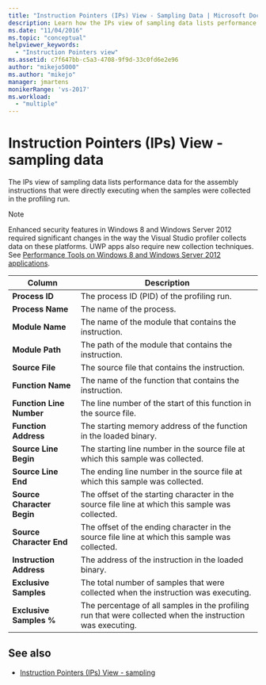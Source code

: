 ```yaml
---
title: "Instruction Pointers (IPs) View - Sampling Data | Microsoft Docs"
description: Learn how the IPs view of sampling data lists performance data for the assembly instructions that were directly executing when the samples were collected.
ms.date: "11/04/2016"
ms.topic: "conceptual"
helpviewer_keywords:
  - "Instruction Pointers view"
ms.assetid: c7f647bb-c5a3-4708-9f9d-33c0fd6e2e96
author: "mikejo5000"
ms.author: "mikejo"
manager: jmartens
monikerRange: 'vs-2017'
ms.workload:
  - "multiple"
---
```

# Instruction Pointers (IPs) View - sampling data
The IPs view of sampling data lists performance data for the assembly instructions that were directly executing when the samples were collected in the profiling run.

> [!NOTE]
> Enhanced security features in Windows 8 and Windows Server 2012 required significant changes in the way the Visual Studio profiler collects data on these platforms. UWP apps also require new collection techniques. See [Performance Tools on Windows 8 and Windows Server 2012 applications](../profiling/performance-tools-on-windows-8-and-windows-server-2012-applications.md).

|Column|Description|
|------------|-----------------|
|**Process ID**|The process ID (PID) of the profiling run.|
|**Process Name**|The name of the process.|
|**Module Name**|The name of the module that contains the instruction.|
|**Module Path**|The path of the module that contains the instruction.|
|**Source File**|The source file that contains the instruction.|
|**Function Name**|The name of the function that contains the instruction.|
|**Function Line Number**|The line number of the start of this function in the source file.|
|**Function Address**|The starting memory address of the function in the loaded binary.|
|**Source Line Begin**|The starting line number in the source file at which this sample was collected.|
|**Source Line End**|The ending line number in the source file at which this sample was collected.|
|**Source Character Begin**|The offset of the starting character in the source file line at which this sample was collected.|
|**Source Character End**|The offset of the ending character in the source file line at which this sample was collected.|
|**Instruction Address**|The address of the instruction in the loaded binary.|
|**Exclusive Samples**|The total number of samples that were collected when the instruction was executing.|
|**Exclusive Samples %**|The percentage of all samples in the profiling run that were collected when the instruction was executing.|

## See also
- [Instruction Pointers (IPs) View - sampling](../profiling/instruction-pointers-ips-view-dotnet-memory-sampling-data.md)
